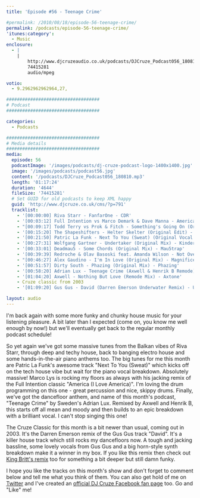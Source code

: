 ```yaml
---
title: 'Episode #56 - Teenage Crime'

#permalink: /2010/08/18/episode-56-teenage-crime/
permalink: /podcasts/episode-56-teenage-crime/
'itunes:category':
  - Music
enclosure:
  - |
    |
        http://www.djcruzeaudio.co.uk/podcasts/DJCruze_Podcast056_180810.mp3
        74415281
        audio/mpeg

votio:
  - 9.2962962962964,27,

###################################
# Podcast
###################################

categories:
  - Podcasts

###################################
# Media details
###################################
media:
  episode: 56
  podcastImage: '/images/podcasts/dj-cruze-podcast-logo-1400x1400.jpg'
  image: '/images/podcasts/podcast56.jpg'
  content: '/podcasts/DJCruze_Podcast056_180810.mp3'
  length: '01:17:24'
  duration: '4644'
  fileSize: '74415281'
  # Set GUID for old podcasts to keep XML happy
  guid: 'http://www.djcruze.co.uk/cms/?p=791'
  tracklist:
    - '[00:00:00] Riva Starr - FanfarOne - CDR'
    - '[00:03:12] Full Intention vs Marco Demark & Dave Manna - America (I Love America) (LYS Remix) - Full Intention'
    - "[00:09:17] Todd Terry vs Prok & Fitch - Something's Going On (Original Mix) - Stealth Records"
    - '[00:15:20] The Shapeshifters - Helter Skelter (Original Edit) - Defected'
    - '[00:21:50] Patric La Funk - Next To You (Sweat) (Original Vocal Mix) - WePlay'
    - '[00:27:31] Wolfgang Gartner - Undertaker (Original Mix) - Kindergarten'
    - '[00:33:01] Deadmau5 - Some Chords (Original Mix) - Mau5trap'
    - '[00:39:39] Redroche & Olav Basoski feat. Amanda Wilson - Not Over You (Original Mix) - Eyezcream Records'
    - "[00:46:27] Alex Gaudino - I'm In Love (Original Mix) - Magnificent"
    - '[00:51:57] Dirty South - Phazing (Original Mix) - Phazing'
    - '[00:58:20] Adrian Lux - Teenage Crime (Axwell & Henrik B Remode) - Axtone Records'
    - '[01:04:20] Axwell - Nothing But Love (Remode Mix) - Axtone'
    - Cruze classic from 2003
    - '[01:09:20] Gus Gus - David (Darren Emerson Underwater Remix) - Underwater Records'

layout: audio
---
```


I'm back again with some more funky and chunky house music for your listening pleasure. A bit later than I expected (come on, you know me well enough by now!) but we'll eventually get back to the regular monthly podcast schedule!

So yet again we've got some massive tunes from the Balkan vibes of Riva Starr, through deep and techy house, back to banging electro house and some hands-in-the-air piano anthems too. The big tunes for me this month are Patric La Funk's awesome track "Next To You (Sweat)" which kicks off on the tech house vibe but wait for the piano vocal breakdown. Absolutely massive! Marco Lys is rocking my floors as always with his jacking remix of the Full Intention classic "America (I Love America)". I'm loving the drum programming on this one - great percussion and nice, skippy drums. Finally, we've got the dancefloor anthem, and name of this month's podcast, "Teenage Crime" by Sweden's Adrian Lux. Remixed by Axwell and Henrik B, this starts off all mean and moody and then builds to an epic breakdown with a brilliant vocal. I can't stop singing this one!

The Cruze Classic for this month is a bit newer than usual, coming out in 2003. It's the Darren Emerson remix of the Gus Gus track "David". It's a killer house track which still rocks my dancefloors now. A tough and jacking bassline, some lovely vocals from Gus Gus and a big horn-style synth breakdown make it a winner in my box. If you like this remix then check out [King Britt's remix][2] too for something a bit deeper but still damn funky.

I hope you like the tracks on this month's show and don't forget to comment below and tell me what you think of them. You can also get hold of me on [Twitter][3] and I've created an [official DJ Cruze Facebook fan page][4] too. Go and "Like" me!

[1]: http://www.djcruze.co.uk/cms/wp-content/uploads/2010/08/podcast56.jpg
[2]: http://www.youtube.com/watch?v=sBfnRUBM3ck
[3]: http://twitter.com/djcruze
[4]: http://www.facebook.com/housedjcruze
[5]: http://www.djcruze.co.uk/cms/wp-content/DownloadButton.gif
[6]: http://www.djcruzeaudio.co.uk/podcasts/DJCruze_Podcast056_180810.mp3
